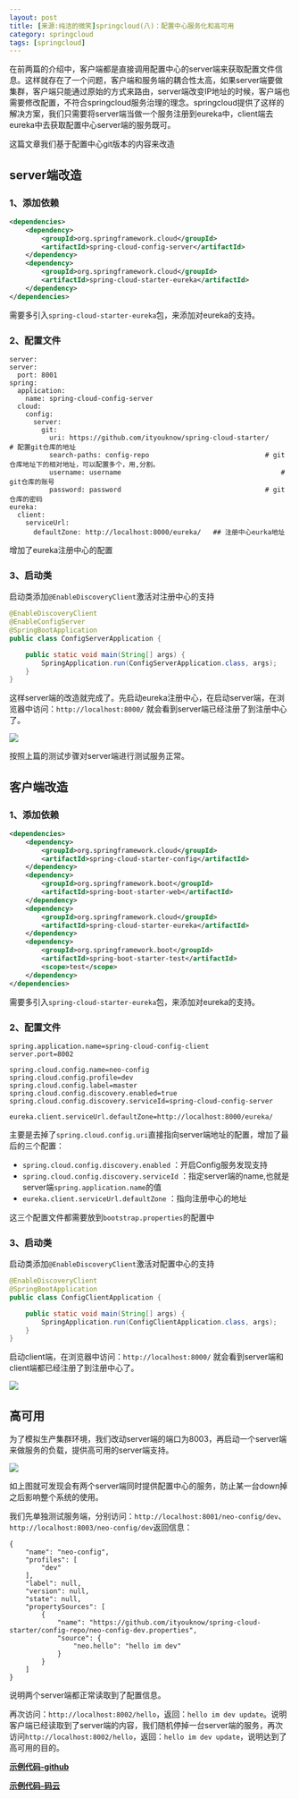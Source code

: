 ```yaml
---
layout: post
title: [来源:纯洁的微笑]springcloud(八)：配置中心服务化和高可用
category: springcloud
tags: [springcloud]
---
```



在前两篇的介绍中，客户端都是直接调用配置中心的server端来获取配置文件信息。这样就存在了一个问题，客户端和服务端的耦合性太高，如果server端要做集群，客户端只能通过原始的方式来路由，server端改变IP地址的时候，客户端也需要修改配置，不符合springcloud服务治理的理念。springcloud提供了这样的解决方案，我们只需要将server端当做一个服务注册到eureka中，client端去eureka中去获取配置中心server端的服务既可。

这篇文章我们基于配置中心git版本的内容来改造


## server端改造

### 1、添加依赖

``` xml
<dependencies>
	<dependency>
		<groupId>org.springframework.cloud</groupId>
		<artifactId>spring-cloud-config-server</artifactId>
	</dependency>
	<dependency>
		<groupId>org.springframework.cloud</groupId>
		<artifactId>spring-cloud-starter-eureka</artifactId>
	</dependency>
</dependencies>
```

需要多引入`spring-cloud-starter-eureka`包，来添加对eureka的支持。

### 2、配置文件

``` properties
server:
server:
  port: 8001
spring:
  application:
    name: spring-cloud-config-server
  cloud:
    config:
      server:
        git:
          uri: https://github.com/ityouknow/spring-cloud-starter/     # 配置git仓库的地址
          search-paths: config-repo                             # git仓库地址下的相对地址，可以配置多个，用,分割。
          username: username                                        # git仓库的账号
          password: password                                    # git仓库的密码
eureka:
  client:
    serviceUrl:
      defaultZone: http://localhost:8000/eureka/   ## 注册中心eurka地址
```

增加了eureka注册中心的配置

### 3、启动类

启动类添加`@EnableDiscoveryClient`激活对注册中心的支持

``` java
@EnableDiscoveryClient
@EnableConfigServer
@SpringBootApplication
public class ConfigServerApplication {

	public static void main(String[] args) {
		SpringApplication.run(ConfigServerApplication.class, args);
	}
}
```

这样server端的改造就完成了。先启动eureka注册中心，在启动server端，在浏览器中访问：`http://localhost:8000/` 就会看到server端已经注册了到注册中心了。

 
![](http://www.itmind.net/assets/images/2017/springcloud/eureka-config01.jpg)


按照上篇的测试步骤对server端进行测试服务正常。


## 客户端改造


### 1、添加依赖

``` xml
<dependencies>
	<dependency>
		<groupId>org.springframework.cloud</groupId>
		<artifactId>spring-cloud-starter-config</artifactId>
	</dependency>
	<dependency>
		<groupId>org.springframework.boot</groupId>
		<artifactId>spring-boot-starter-web</artifactId>
	</dependency>
	<dependency>
		<groupId>org.springframework.cloud</groupId>
		<artifactId>spring-cloud-starter-eureka</artifactId>
	</dependency>
	<dependency>
		<groupId>org.springframework.boot</groupId>
		<artifactId>spring-boot-starter-test</artifactId>
		<scope>test</scope>
	</dependency>
</dependencies>
```

需要多引入`spring-cloud-starter-eureka`包，来添加对eureka的支持。

### 2、配置文件

``` properties
spring.application.name=spring-cloud-config-client
server.port=8002

spring.cloud.config.name=neo-config
spring.cloud.config.profile=dev
spring.cloud.config.label=master
spring.cloud.config.discovery.enabled=true
spring.cloud.config.discovery.serviceId=spring-cloud-config-server

eureka.client.serviceUrl.defaultZone=http://localhost:8000/eureka/
```

主要是去掉了`spring.cloud.config.uri`直接指向server端地址的配置，增加了最后的三个配置：

- `spring.cloud.config.discovery.enabled` ：开启Config服务发现支持
- `spring.cloud.config.discovery.serviceId` ：指定server端的name,也就是server端`spring.application.name`的值
- `eureka.client.serviceUrl.defaultZone` ：指向注册中心的地址

这三个配置文件都需要放到`bootstrap.properties`的配置中

### 3、启动类

启动类添加`@EnableDiscoveryClient`激活对配置中心的支持

``` java
@EnableDiscoveryClient
@SpringBootApplication
public class ConfigClientApplication {

	public static void main(String[] args) {
		SpringApplication.run(ConfigClientApplication.class, args);
	}
}
```

启动client端，在浏览器中访问：`http://localhost:8000/` 就会看到server端和client端都已经注册了到注册中心了。

 
![](http://www.itmind.net/assets/images/2017/springcloud/eureka-config02.jpg)


## 高可用

为了模拟生产集群环境，我们改动server端的端口为8003，再启动一个server端来做服务的负载，提供高可用的server端支持。

 
![](http://www.itmind.net/assets/images/2017/springcloud/eureka-config03.jpg)

如上图就可发现会有两个server端同时提供配置中心的服务，防止某一台down掉之后影响整个系统的使用。

我们先单独测试服务端，分别访问：`http://localhost:8001/neo-config/dev`、`http://localhost:8003/neo-config/dev`返回信息：

```
{
    "name": "neo-config", 
    "profiles": [
        "dev"
    ], 
    "label": null, 
    "version": null, 
    "state": null, 
    "propertySources": [
        {
            "name": "https://github.com/ityouknow/spring-cloud-starter/config-repo/neo-config-dev.properties", 
            "source": {
                "neo.hello": "hello im dev"
            }
        }
    ]
}
```

说明两个server端都正常读取到了配置信息。

再次访问：`http://localhost:8002/hello`，返回：`hello im dev update`。说明客户端已经读取到了server端的内容，我们随机停掉一台server端的服务，再次访问`http://localhost:8002/hello`，返回：`hello im dev update`，说明达到了高可用的目的。


**[示例代码-github](https://github.com/ityouknow/spring-cloud-examples)**

**[示例代码-码云](https://gitee.com/ityouknow/spring-cloud-examples)**
